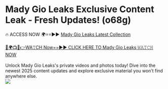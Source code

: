 # Mady Gio Leaks Exclusive Content Leak - Fresh Updates! (o68g)

🔥 ACCESS NOW 🌍==►► <a href="https://tinyurl.com/kvy9nzfs" rel="nofollow">Mady Gio Leaks Latest Collection</a>
<br><br>
[🔴🌍📺📱👉WA𝚃CH Now==►► CLICK HERE TO Mady Gio Leaks 𝚆𝙰𝚃𝙲𝙷 NOW](https://tinyurl.com/kvy9nzfs)
<br><br>
Unlock Mady Gio Leaks's private videos and photos today! Dive into the newest 2025 content updates and explore exclusive material you won’t find anywhere else.
<br>
<a href="https://tinyurl.com/kvy9nzfs" rel="nofollow" data-target="animated-image.originalLink"><img src="https://camo.githubusercontent.com/8a4f000d20f83aca3bf7ec5f350d767afa0574a8a352519fd8cfa583a6f93a33/68747470733a2f2f692e696d6775722e636f6d2f644a486b345a712e676966" data-canonical-src="https://i.imgur.com/dJHk4Zq.gif" style="max-width: 100%; display: inline-block;" data-target="animated-image.originalImage"></a>
<br>
